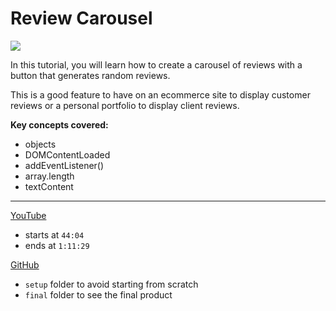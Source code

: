 # Review Carousel

![](https://www.freecodecamp.org/news/content/images/size/w1000/2021/03/reviews.png)

In this tutorial, you will learn how to create a carousel of reviews with a button that generates random reviews.

This is a good feature to have on an ecommerce site to display customer reviews or a personal portfolio to display client reviews.

**Key concepts covered:**
- objects
- DOMContentLoaded
- addEventListener()
- array.length
- textContent

---
[YouTube](https://www.youtube.com/watch?v=3PHXvlpOkf4&t=1825s)
- starts at `44:04`
- ends at `1:11:29`

[GitHub](https://github.com/john-smilga/javascript-basic-projects/tree/master/3-reviews)
- `setup` folder to avoid starting from scratch
- `final` folder to see the final product